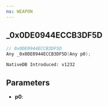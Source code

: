 ```yaml
---
ns: WEAPON
---
```

## _0x0DE0944ECCB3DF5D

```c
// 0x0DE0944ECCB3DF5D
Any _0x0DE0944ECCB3DF5D(Any p0);
```

```
NativeDB Introduced: v1232
```

## Parameters
* **p0**:
